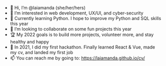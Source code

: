- 👋 Hi, I’m @laiamanda (she/her/hers)
- 👀 I’m interested in web development, UX/UI, and cyber-security
- 🌱 Currently learning Python. I hope to improve my Python and SQL skills this year
- 💞️ I’m looking to collaborate on some fun projects this year
- 🏆 My 2022 goals is to build more projects, volunteer more, and stay healthy and happy
- 🥳 In 2021, I did my first hackathon. Finally learned React & Vue, made my cv, and landed my first job
- 📫 You can reach me by going to: https://laiamanda.github.io/cv/

<!---
laiamanda/laiamanda is a ✨ special ✨ repository because its `README.md` (this file) appears on your GitHub profile.
You can click the Preview link to take a look at your changes.
--->
